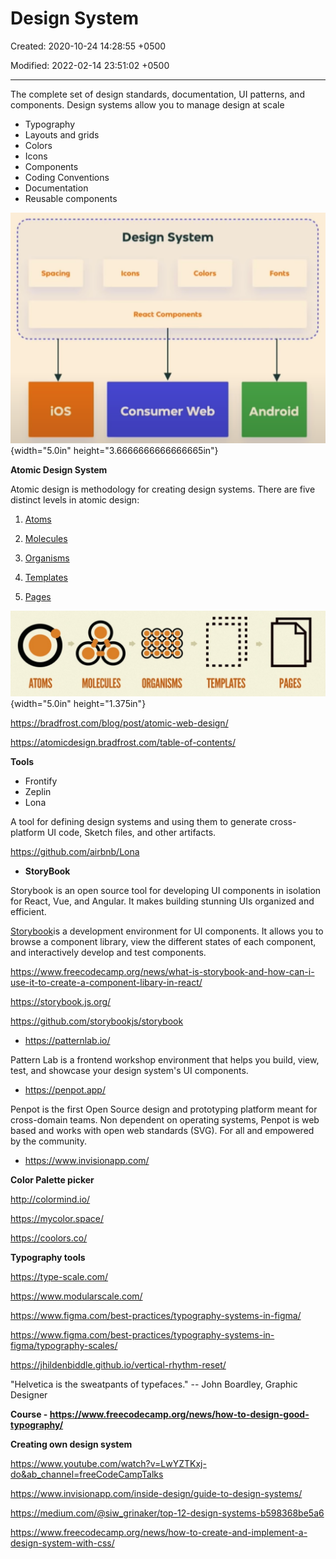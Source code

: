 # Design System

Created: 2020-10-24 14:28:55 +0500

Modified: 2022-02-14 23:51:02 +0500

---

The complete set of design standards, documentation, UI patterns, and components. Design systems allow you to manage design at scale
-   Typography
-   Layouts and grids
-   Colors
-   Icons
-   Components
-   Coding Conventions
-   Documentation
-   Reusable components



![Design System Spacing ios Icons Colors React Components Consumer Web Fonts Android ](media/Design-System-image1.png){width="5.0in" height="3.6666666666666665in"}



**Atomic Design System**

Atomic design is methodology for creating design systems. There are five distinct levels in atomic design:

1.  [Atoms](https://bradfrost.com/blog/post/atomic-web-design/#atoms)

2.  [Molecules](https://bradfrost.com/blog/post/atomic-web-design/#molecules)

3.  [Organisms](https://bradfrost.com/blog/post/atomic-web-design/#organisms)

4.  [Templates](https://bradfrost.com/blog/post/atomic-web-design/#templates)

5.  [Pages](https://bradfrost.com/blog/post/atomic-web-design/#pages)



![ATOMS MOLECULES 0000 0+0+0+0 0+0+0+0 ORGANISMS TEMPLATES PAGES ](media/Design-System-image2.jpeg){width="5.0in" height="1.375in"}



<https://bradfrost.com/blog/post/atomic-web-design/>

<https://atomicdesign.bradfrost.com/table-of-contents/>



**Tools**
-   Frontify
-   Zeplin
-   Lona

A tool for defining design systems and using them to generate cross-platform UI code, Sketch files, and other artifacts.

<https://github.com/airbnb/Lona>


-   **StoryBook**

Storybook is an open source tool for developing UI components in isolation for React, Vue, and Angular. It makes building stunning UIs organized and efficient.



[Storybook](https://storybook.js.org/)is a development environment for UI components. It allows you to browse a component library, view the different states of each component, and interactively develop and test components.



<https://www.freecodecamp.org/news/what-is-storybook-and-how-can-i-use-it-to-create-a-component-libary-in-react/>

<https://storybook.js.org/>

<https://github.com/storybookjs/storybook>


-   <https://patternlab.io/>

Pattern Lab is a frontend workshop environment that helps you build, view, test, and showcase your design system's UI components.


-   <https://penpot.app/>

Penpot is the first Open Source design and prototyping platform meant for cross-domain teams. Non dependent on operating systems, Penpot is web based and works with open web standards (SVG). For all and empowered by the community.


-   <https://www.invisionapp.com/>



**Color Palette picker**

<http://colormind.io/>

<https://mycolor.space/>

<https://coolors.co/>



**Typography tools**

<https://type-scale.com/>

<https://www.modularscale.com/>

<https://www.figma.com/best-practices/typography-systems-in-figma/>

<https://www.figma.com/best-practices/typography-systems-in-figma/typography-scales/>

<https://jhildenbiddle.github.io/vertical-rhythm-reset/>



"Helvetica is the sweatpants of typefaces." -- John Boardley, Graphic Designer



**Course - <https://www.freecodecamp.org/news/how-to-design-good-typography/>**



**Creating own design system**

<https://www.youtube.com/watch?v=LwYZTKxj-do&ab_channel=freeCodeCampTalks>



<https://www.invisionapp.com/inside-design/guide-to-design-systems/>

<https://medium.com/@siw_grinaker/top-12-design-systems-b598368be5a6>

<https://www.freecodecamp.org/news/how-to-create-and-implement-a-design-system-with-css/>


